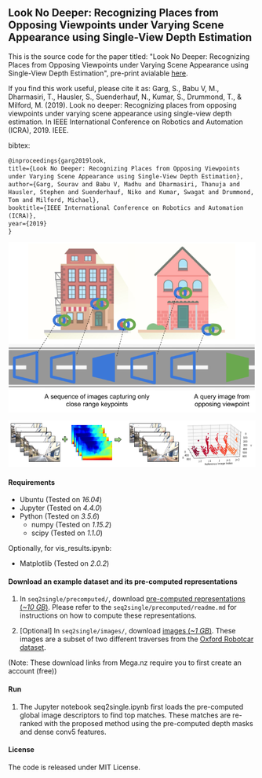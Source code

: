 ## Look No Deeper: Recognizing Places from Opposing Viewpoints under Varying Scene Appearance using Single-View Depth Estimation

This is the source code for the paper titled: "Look No Deeper: Recognizing Places from Opposing Viewpoints under Varying Scene Appearance using Single-View Depth Estimation", pre-print avialable [here](https://arxiv.org/abs/1902.07381).

If you find this work useful, please cite it as: 
Garg, S., Babu V, M., Dharmasiri, T., Hausler, S., Suenderhauf, N., Kumar, S., Drummond, T., & Milford, M. (2019). Look no deeper: Recognizing places from opposing viewpoints under varying scene appearance using single-view depth estimation. In IEEE International Conference on Robotics and Automation (ICRA), 2019. IEEE.

bibtex:
```
@inproceedings{garg2019look,
title={Look No Deeper: Recognizing Places from Opposing Viewpoints under Varying Scene Appearance using Single-View Depth Estimation},
author={Garg, Sourav and Babu V, Madhu and Dharmasiri, Thanuja and Hausler, Stephen and Suenderhauf, Niko and Kumar, Swagat and Drummond, Tom and Milford, Michael},
booktitle={IEEE International Conference on Robotics and Automation (ICRA)},
year={2019}
}
```

![Illustration of the proposed approach](gitPics/illustration.png "Illustration of the proposed approach.")


![An image depicting topometric representation.](gitPics/topometric.png "A topometric representation.")

#### Requirements
- Ubuntu	(Tested on *16.04*)
- Jupyter	(Tested on *4.4.0*)
- Python	(Tested on *3.5.6*)
  - numpy	(Tested on *1.15.2*)
  - scipy	(Tested on *1.1.0*)

Optionally, for vis_results.ipynb:
  - Matplotlib	(Tested on *2.0.2*)

#### Download an example dataset and its pre-computed representations
1. In `seq2single/precomputed/`, download [pre-computed representations (*~10 GB*)](https://mega.nz/#F!Z4Z3gAzb!KI48uGHJJza90DP7-Kz1kA). Please refer to the `seq2single/precomputed/readme.md` for instructions on how to compute these representations.

2. [Optional] In `seq2single/images/`, download [images (*~1 GB*)](https://mega.nz/#F!h5QB2ayI!H7p0UCxATd6MUdszMZWNOA). These images are a subset of two different traverses from the [Oxford Robotcar dataset](https://robotcar-dataset.robots.ox.ac.uk/).

(Note: These download links from Mega.nz require you to first create an account (free))

#### Run
1. The Jupyter notebook seq2single.ipynb first loads the pre-computed global image descriptors to find top matches. These matches are re-ranked with the proposed method using the pre-computed depth masks and dense conv5 features.


#### License
The code is released under MIT License.
